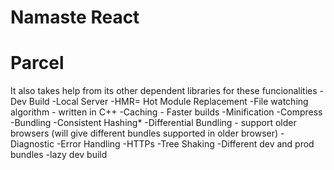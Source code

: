 # Namaste React

# Parcel
It also takes help from its other dependent libraries for these funcionalities
-Dev Build
-Local Server
-HMR= Hot Module Replacement
-File watching algorithm - written in C++
-Caching - Faster builds
-Minification
-Compress
-Bundling
-Consistent Hashing*
-Differential Bundling - support older browsers (will give different bundles supported in older browser)
-Diagnostic
-Error Handling
-HTTPs
-Tree Shaking
-Different dev and prod bundles
-lazy dev build
